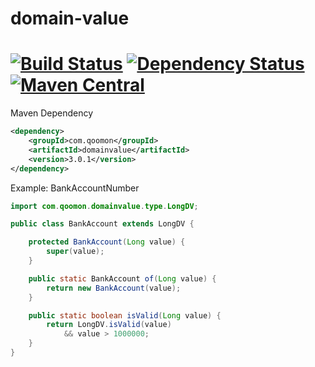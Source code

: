 # domain-value #
[![Build Status](https://travis-ci.org/qoomon/domain-value.svg?branch=master)](https://travis-ci.org/qoomon/domain-value) [![Dependency Status](https://www.versioneye.com/user/projects/5605568af5f2eb001a000fd6/badge.svg?style=flat)](https://www.versioneye.com/user/projects/5605568af5f2eb001a000fd6) [![Maven Central](https://img.shields.io/maven-central/v/com.qoomon/domainvalue.svg)](http://search.maven.org/#search%7Cgav%7C1%7Cg%3A%22com.qoomon%22%20AND%20a%3A%22domainvalue%22)
============
Maven Dependency
```xml
<dependency>
    <groupId>com.qoomon</groupId>
    <artifactId>domainvalue</artifactId>
    <version>3.0.1</version>
</dependency>
```
Example: BankAccountNumber

```java
import com.qoomon.domainvalue.type.LongDV;

public class BankAccount extends LongDV {

    protected BankAccount(Long value) {
        super(value);
    }

    public static BankAccount of(Long value) {
        return new BankAccount(value);
    }

    public static boolean isValid(Long value) {
        return LongDV.isValid(value)
            && value > 1000000;
    }
}
```
